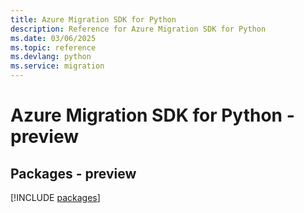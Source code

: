 ```yaml
---
title: Azure Migration SDK for Python
description: Reference for Azure Migration SDK for Python
ms.date: 03/06/2025
ms.topic: reference
ms.devlang: python
ms.service: migration
---
```

# Azure Migration SDK for Python - preview
## Packages - preview
[!INCLUDE [packages](migration-index.md)]
